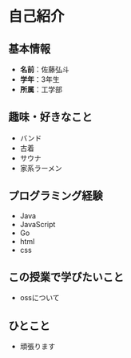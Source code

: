 # 自己紹介

## 基本情報
- **名前**：佐藤弘斗
- **学年**：3年生
- **所属**：工学部

## 趣味・好きなこと
- バンド
- 古着
- サウナ
- 家系ラーメン


## プログラミング経験
- Java
- JavaScript
- Go
- html
- css


## この授業で学びたいこと
- ossについて

## ひとこと
- 頑張ります